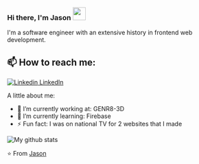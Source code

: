 ### Hi there, I'm Jason <img src="https://raw.githubusercontent.com/iampavangandhi/iampavangandhi/master/gifs/Hi.gif" width="30px">


I'm a software engineer with an extensive history in frontend web development.<br>

## 📫 How to reach me: 
[![Linkedin](https://i.stack.imgur.com/gVE0j.png) LinkedIn](https://www.linkedin.com/in/devjasonclarke/)


A little about me: 
- 🔭 I’m currently working at: GENR8-3D 
- 🌱 I’m currently learning: Firebase
- ⚡ Fun fact: I was on national TV for 2 websites that I made 



![My github stats](https://github-readme-stats.vercel.app/api?username=devJasonClarke&show_icons=true&theme=dark)
 
⭐️ From [Jason](https://github.com/devJasonClarke)
